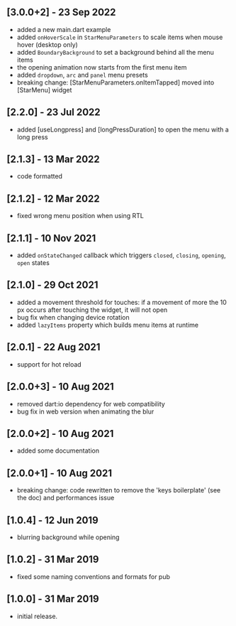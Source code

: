 ## [3.0.0+2] - 23 Sep 2022
* added a new main.dart example
* added `onHoverScale` in `StarMenuParameters` to scale items when mouse hover (desktop only)
* added `BoundaryBackground` to set a background behind all the menu items
* the opening animation now starts from the first menu item
* added `dropdown`, `arc` and `panel` menu presets 
* breaking change: [StarMenuParameters.onItemTapped] moved into [StarMenu] widget

## [2.2.0] - 23 Jul 2022
* added [useLongpress] and [longPressDuration] to open the menu with a long press

## [2.1.3] - 13 Mar 2022
* code formatted

## [2.1.2] - 12 Mar 2022
* fixed wrong menu position when using RTL

## [2.1.1] - 10 Nov 2021
* added `onStateChanged` callback which triggers `closed`, `closing`, `opening`, `open` states

## [2.1.0] - 29 Oct 2021
* added a movement threshold for touches: 
if a movement of more the 10 px occurs after touching the 
widget, it will not open
* bug fix when changing device rotation
* added `lazyItems` property which builds menu items at runtime

## [2.0.1] - 22 Aug 2021
* support for hot reload

## [2.0.0+3] - 10 Aug 2021
* removed dart:io dependency for web compatibility
* bug fix in web version when animating the blur

## [2.0.0+2] - 10 Aug 2021
* added some documentation

## [2.0.0+1] - 10 Aug 2021
* breaking change: code rewritten to remove the 'keys boilerplate' (see the doc) and performances issue

## [1.0.4] - 12 Jun 2019
* blurring background while opening

## [1.0.2] - 31 Mar 2019
* fixed some naming conventions and formats for pub


## [1.0.0] - 31 Mar 2019
* initial release.